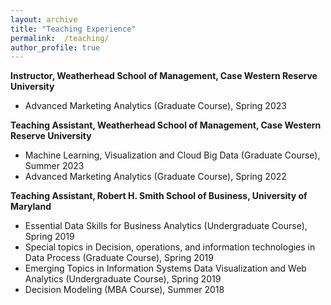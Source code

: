 ```yaml
---
layout: archive
title: "Teaching Experience"
permalink:  /teaching/
author_profile: true
---
```



**Instructor, Weatherhead School of Management, Case Western Reserve University**


* Advanced Marketing Analytics (Graduate Course), Spring 2023 



**Teaching Assistant, Weatherhead School of Management, Case Western Reserve University**


* Machine Learning, Visualization and Cloud Big Data (Graduate Course), Summer 2023 
* Advanced Marketing Analytics (Graduate Course), Spring 2022


**Teaching Assistant, Robert H. Smith School of Business, University of Maryland**

*  Essential Data Skills for Business Analytics (Undergraduate Course), Spring 2019 
*  Special topics in Decision, operations, and information technologies in Data Process (Graduate Course), Spring 2019 
*  Emerging Topics in Information Systems Data Visualization and Web Analytics (Undergraduate Course), Spring 2019 
*  Decision Modeling (MBA Course), Summer 2018 
